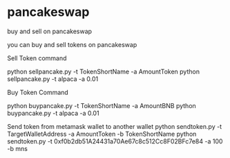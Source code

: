# pancakeswap
buy and sell on pancakeswap

you can buy and sell tokens on pancakeswap

Sell Token command

python sellpancake.py -t TokenShortName -a AmountToken
python sellpancake.py -t alpaca -a 0.01



Buy Token Command

python buypancake.py -t TokenShortName -a AmountBNB
python buypancake.py -t alpaca -a 0.01


Send token from metamask wallet to another wallet
python sendtoken.py -t TargetWalletAddress -a AmountToken -b TokenShortName
python sendtoken.py -t 0xf0b2db51A24431a70Ae67c8c512Cc8F02BFc7e84 -a 100 -b mns

